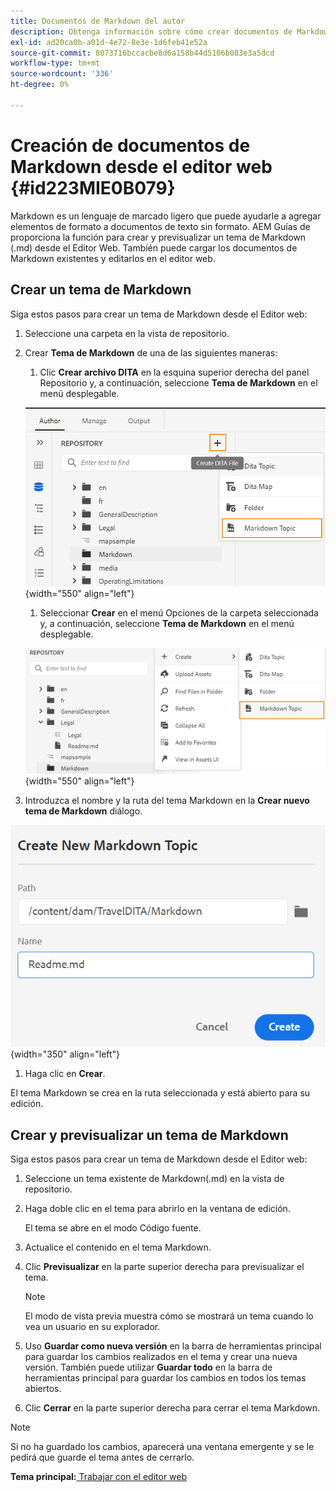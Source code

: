 ```yaml
---
title: Documentos de Markdown del autor
description: Obtenga información sobre cómo crear documentos de Markdown
exl-id: ad20ca0b-a01d-4e72-8e3e-1d6feb41e52a
source-git-commit: 8073716bccacbe8d6a158b44d5106b083e3a5dcd
workflow-type: tm+mt
source-wordcount: '336'
ht-degree: 0%

---
```


# Creación de documentos de Markdown desde el editor web {#id223MIE0B079}

Markdown es un lenguaje de marcado ligero que puede ayudarle a agregar elementos de formato a documentos de texto sin formato. AEM Guías de proporciona la función para crear y previsualizar un tema de Markdown \(.md\) desde el Editor Web. También puede cargar los documentos de Markdown existentes y editarlos en el editor web.

## Crear un tema de Markdown

Siga estos pasos para crear un tema de Markdown desde el Editor web:

1. Seleccione una carpeta en la vista de repositorio.
1. Crear **Tema de Markdown** de una de las siguientes maneras:
   1. Clic **Crear archivo DITA** en la esquina superior derecha del panel Repositorio y, a continuación, seleccione **Tema de Markdown** en el menú desplegable.

   ![](images/create-markdown-dita-topic.png){width="550" align="left"}

   1. Seleccionar **Crear** en el menú Opciones de la carpeta seleccionada y, a continuación, seleccione **Tema de Markdown** en el menú desplegable.

   ![](images/create-markdown-options-menu.png){width="550" align="left"}

1. Introduzca el nombre y la ruta del tema Markdown en la **Crear nuevo tema de Markdown** diálogo.

![](images/create-markdown-dialog.png){width="350" align="left"}

1. Haga clic en **Crear**.

El tema Markdown se crea en la ruta seleccionada y está abierto para su edición.

## Crear y previsualizar un tema de Markdown

Siga estos pasos para crear un tema de Markdown desde el Editor web:

1. Seleccione un tema existente de Markdown\(.md\) en la vista de repositorio.
1. Haga doble clic en el tema para abrirlo en la ventana de edición.

   El tema se abre en el modo Código fuente.

1. Actualice el contenido en el tema Markdown.
1. Clic **Previsualizar** en la parte superior derecha para previsualizar el tema.

   >[!NOTE]
   >
   > El modo de vista previa muestra cómo se mostrará un tema cuando lo vea un usuario en su explorador.

1. Uso **Guardar como nueva versión** en la barra de herramientas principal para guardar los cambios realizados en el tema y crear una nueva versión. También puede utilizar **Guardar todo** en la barra de herramientas principal para guardar los cambios en todos los temas abiertos.

1. Clic **Cerrar** en la parte superior derecha para cerrar el tema Markdown.

>[!NOTE]
>
> Si no ha guardado los cambios, aparecerá una ventana emergente y se le pedirá que guarde el tema antes de cerrarlo.

**Tema principal:**[ Trabajar con el editor web](web-editor.md)
